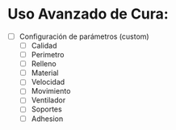 # Uso Avanzado de Cura:
- [ ] Configuración de parámetros (custom)
  - [ ] Calidad
  - [ ] Perimetro
  - [ ] Relleno
  - [ ] Material
  - [ ] Velocidad
  - [ ] Movimiento
  - [ ] Ventilador
  - [ ] Soportes
  - [ ] Adhesion

